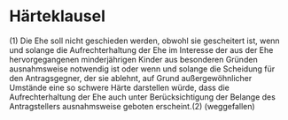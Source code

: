 # Härteklausel

(1) Die Ehe soll nicht geschieden werden, obwohl sie gescheitert ist, wenn und solange die Aufrechterhaltung der Ehe im Interesse der aus der Ehe hervorgegangenen minderjährigen Kinder aus besonderen Gründen ausnahmsweise notwendig ist oder wenn und solange die Scheidung für den Antragsgegner, der sie ablehnt, auf Grund außergewöhnlicher Umstände eine so schwere Härte darstellen würde, dass die Aufrechterhaltung der Ehe auch unter Berücksichtigung der Belange des Antragstellers ausnahmsweise geboten erscheint.(2) (weggefallen) 

